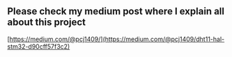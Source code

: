 ## Please check my medium post where I explain all about this project

[https://medium.com/@pcj1409/](https://medium.com/@pcj1409/dht11-hal-stm32-d90cff57f3c2)
